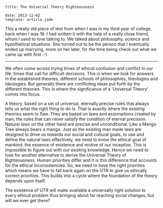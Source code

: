```metadata
title: The Universal Theory Righteousness

date: 2013-12-02
template: article.jade
```
This a really old piece of text from when I was in my third year of college, back when I was 19. I  had written it with the help of a really close friend, whom I used to love talking  to. We talked about philosophy, science and hypothetical situations. She turned out to be the person that I eventually ended up marrying, more on her later, for the time being check out what we came up with first :-)

---
We often come across trying times of ethical confusion and conflict in our life, times that call for difficult decisions. This is when we look for answers in the established theories, different schools of philosophies, theologies and ideologies. But generally there are conflicting ideas put forth by the different theories. This is where the significance of a ‘Universal Theory’ comes into focus.

A theory, based on a set of universal, eternally precise rules that always tells us what the right thing to do is. That is exactly where the existing theories seem to flaw. They are based on laws and assumptions created by man, the rules that can never satisfy the condition of eternal precision. Natural laws on the other hand are precise and unconditional. Like a Mango Tree always bears a mango. Just as the existing man made laws are designed to drive us towards our social and cultural goals, to use and define the natural laws effectively, we need to know the ethical goal of mankind, the essence of existence and motive of our inception. This is impossible to figure out with our existing knowledge. Hence we need to look for another alternative to derive the Universal Theory of Righteousness. Human priorities differ and it is this difference that accounts for the ethical inconsistencies. So, we need to have the right priorities which means we have to fall back again on the UTR to give us ethically correct priorities. This builds into a cycle where the foundation of the theory depends upon itself.

The existence of UTR will make available a universally right solution to every ethical problem thus bringing about far reaching social changes, but will we ever get there?
